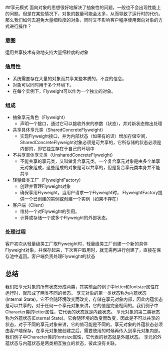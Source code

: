 ##享元模式
面向对象的思想很好地解决了抽象性的问题，一般也不会出现性能上的问题。但是在某些情况下，对象的数量可能会太多，从而导致了运行时的代价。那么我们如何去避免大量细粒度的对象，同时又不影响客户程序使用面向对象的方式进行操作？

### 意图
运用共享技术有效地支持大量细粒度的对象


### 适用性
- 系统需要存在大量的对象而共享某些本质的，不变的信息。
- 对象可以同时用于多个环境下。
- 在每个实例下，Flyweight可以作为一个独立的对象。


### 组成
- 抽象享元角色（Flyweight）
    - 声明一个接口，通过它可以接收外来的参数（状态），并对新状态做出处理
- 共享具体享元类（SharedConcreteFlyweight）
    - 实现Flyweight接口，并为内部状态（如果有的话）增加存储空间， SharedConcreteFlyweight对象必须是可共享的，它所存储的状态必须是内部的，即它独立存在于自己的环境中
- 不共享具体享元类（UnsharedConcreteFlyweight）
    - 不能共享的享元类，又叫做复合享元类。一个复合享元对象是由多个单享元对象组成，这些组成的对象是可以共享的，但是复合享元类本身并不能共享
- 轻量级类工厂（FlyweightFactory）
    - 创建并管理Flyweight对象
    - 确保享用Flyweight。当用户请求一个Flyweight时， FlyweightFactory提供一个已创建的实例或创建一个实例（如果不存在）
- 客户端（Client）
    - 维持一个对Flyweight的引用。
    - 计算或存储一个或多个Flyweight的外部状态。

### 处理过程
客户初次从轻量级类工厂取Flyweight时，轻量级类工厂创建一个新的具体Flyweight对象，并保存起来，下次客户取用时，就无需再进行创建了，直接在保存池中返回。客户端负责处理Flyweight的状态


## 总结
我们把享元对象的所有状态分成两类，其实前面的例子中letter和fontsize属性在运行时，就形成了两类不同的状态。 
享元对象的第一类状态称为内蕴状态(Internal State)。它不会随环境改变而改变，存储在享元对象内部，因此内蕴状态是可以共享的，对于任何一个享元对象来讲，它的值是完全相同的。我们例子中Character类的letter属性，它代表的状态就是内蕴状态。
享元对象的第二类状态称为外蕴状态(External State)。它会随环境的改变而改变，因此是不可以共享的状态，对于不同的享元对象来讲，它的值可能是不同的。享元对象的外蕴状态必须由客户端保存，在享元对象被创建之后，需要使用的时候再传入到享元对象内部。我们例子中Character类的fontsize属性，它代表的状态就是外蕴状态。
享元的外蕴状态与内蕴状态是两类相互独立的状态，彼此没有关联。
